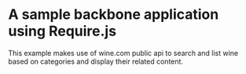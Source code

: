 # A sample backbone application using Require.js
This example makes use of wine.com public api to search and list wine based on categories and display their related content.
